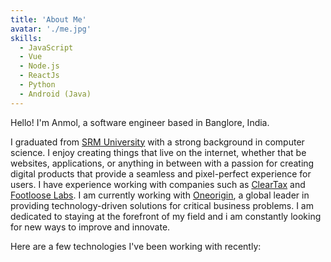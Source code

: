```yaml
---
title: 'About Me'
avatar: './me.jpg'
skills:
  - JavaScript
  - Vue
  - Node.js
  - ReactJs
  - Python
  - Android (Java)
---
```


Hello! I'm Anmol, a software engineer based in Banglore, India.

I graduated from [SRM University](https://www.srmist.edu.in/) with a strong background in computer science. I enjoy creating things that live on the internet, whether that be websites, applications, or anything in between with a passion for creating digital products that provide a seamless and pixel-perfect experience for users. I have experience working with companies such as [ClearTax](https://www.cleartax.in/) and [Footloose Labs](https://www.footloose.io/). I am currently working with [Oneorigin](https://www.oneorigin.us), a global leader in providing technology-driven solutions for critical business problems. I am dedicated to staying at the forefront of my field and i am constantly looking for new ways to improve and innovate.

Here are a few technologies I've been working with recently:
